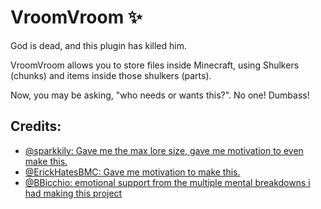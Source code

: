 # VroomVroom ✨

God is dead, and this plugin has killed him.

VroomVroom allows you to store files inside Minecraft, using Shulkers (chunks) and items inside those shulkers (parts).

Now, you may be asking, "who needs or wants this?". No one! Dumbass!

## Credits:
- [@sparkkily: Gave me the max lore size, gave me motivation to even make this.](https://github.com/Sparkkilyy)
- [@ErickHatesBMC: Gave me motivation to make this.](https://github.com/ErickHatesBMC)
- [@BBicchio: emotional support from the multiple mental breakdowns i had making this project](https://github.com/BBicchio)